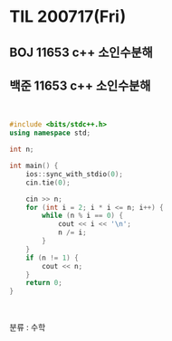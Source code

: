 # TIL 200717(Fri)

## BOJ 11653 c++ 소인수분해

## 백준 11653 c++ 소인수분해

<br>

```c++
#include <bits/stdc++.h>
using namespace std;

int n;

int main() {
    ios::sync_with_stdio(0);
    cin.tie(0);

    cin >> n;
    for (int i = 2; i * i <= n; i++) {
        while (n % i == 0) {
            cout << i << '\n';
            n /= i;
        }
    }
    if (n != 1) {
        cout << n;
    }
    return 0;
}
```

<br>

분류 : 수학

<br>




